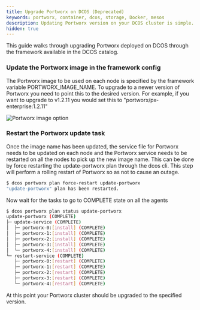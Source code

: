 ```yaml
---
title: Upgrade Portworx on DCOS (Deprecated)
keywords: portworx, container, dcos, storage, Docker, mesos
description: Updating Portworx version on your DCOS cluster is simple. Follow this guide to find out how.
hidden: true
---
```


This guide walks through upgrading Portworx deployed on DCOS through the framework available in the DCOS catalog.

### Update the Portworx image in the framework config

The Portworx image to be used on each node is specified by the framework variable PORTWORX_IMAGE_NAME.
To upgrade to a newer version of Portworx you need to point this to the desired version.
For example, if you want to upgrade to v1.2.11 you would set this to "portworx/px-enterprise:1.2.11"

![Portworx image option](/img/dcos-px-image-option.png)

### Restart the Portworx update task

Once the image name has been updated, the service file for Portworx needs to be updated on each node and the Portworx service
needs to be restarted on all the nodes to pick up the new image name. This can be done by force restarting the
update-portworx plan through the dcos cli. This step will perform a rolling restart of Portworx so as not to cause an
outage.

```bash
$ dcos portworx plan force-restart update-portworx
"update-portworx" plan has been restarted.
```

Now wait for the tasks to go to COMPLETE state on all the agents

```bash
$ dcos portworx plan status update-portworx
update-portworx (COMPLETE)
├─ update-service (COMPLETE)
│  ├─ portworx-0:[install] (COMPLETE)
│  ├─ portworx-1:[install] (COMPLETE)
│  ├─ portworx-2:[install] (COMPLETE)
│  ├─ portworx-3:[install] (COMPLETE)
│  └─ portworx-4:[install] (COMPLETE)
└─ restart-service (COMPLETE)
   ├─ portworx-0:[restart] (COMPLETE)
   ├─ portworx-1:[restart] (COMPLETE)
   ├─ portworx-2:[restart] (COMPLETE)
   ├─ portworx-3:[restart] (COMPLETE)
   └─ portworx-4:[restart] (COMPLETE)
```

At this point your Portworx cluster should be upgraded to the specified version.
